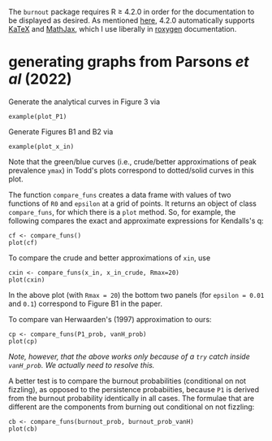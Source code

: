 
The `burnout` package requires R ≥ 4.2.0 in order for the documentation to be displayed as desired.  As mentioned [here](https://cran.r-project.org/doc/manuals/r-devel/NEWS.html), 4.2.0 automatically supports [KaTeX](https://katex.org/docs/support_table.html) and [MathJax](https://www.mathjax.org/), which I use liberally in [roxygen](https://roxygen2.r-lib.org/) documentation.

# generating graphs from Parsons _et al_ (2022)

Generate the analytical curves in Figure 3 via
```
example(plot_P1)
```

Generate Figures B1 and B2 via
```
example(plot_x_in)
```
Note that the green/blue curves (i.e., crude/better approximations of
peak prevalence `ymax`) in Todd's plots correspond to dotted/solid
curves in this plot.

The function `compare_funs` creates a data frame with values of two
functions of `R0` and `epsilon` at a grid of points.  It returns an
object of class `compare_funs`, for which there is a `plot` method.
So, for example, the following compares the exact and approximate
expressions for Kendalls's q:
```
cf <- compare_funs()
plot(cf)
```
To compare the crude and better approximations of `xin`, use
```
cxin <- compare_funs(x_in, x_in_crude, Rmax=20)
plot(cxin)
```
In the above plot (with `Rmax = 20`) the bottom two panels (for `epsilon = 0.01` and
`0.1`) correspond to Figure B1 in the paper.

To compare van Herwaarden's (1997) approximation to ours:
```
cp <- compare_funs(P1_prob, vanH_prob)
plot(cp)
```
_Note, however, that the above works only because of a `try` catch inside `vanH_prob`.  We actually need to resolve this._

A better test is to compare the burnout probabilities (conditional on
not fizzling), as opposed to the persistence probabiities, because
`P1` is derived from the burnout probability identically in all cases.
The formulae that are different are the components from burning out
conditional on not fizzling:
```
cb <- compare_funs(burnout_prob, burnout_prob_vanH)
plot(cb)
```
